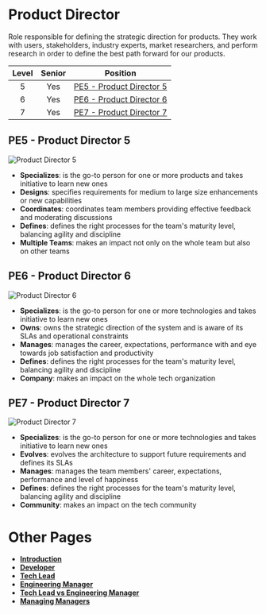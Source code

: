 # Product Director

Role responsible for defining the strategic direction for products. They work with users, stakeholders, industry experts, market researchers, and perform research in order to define the best path forward for our products.

| Level | Senior | Position |
| :---: | :---: | :---: |
| 5 | Yes | [PE5 - Product Director 5](#tpm5---product-director-5) |
| 6 | Yes | [PE6 - Product Director 6](#tpm6---product-director-6) |
| 7 | Yes | [PE7 - Product Director 7](#tpm7---product-director-7) |

## PE5 - Product Director 5

<picture>
  <source media="(prefers-color-scheme: dark)" srcset="/charts/technicalprogrammanager-5-dark.png">
  <source media="(prefers-color-scheme: light)" srcset="/charts/technicalprogrammanager-5.png">
  <img alt="Product Director 5" src="/charts/technicalprogrammanager-5.png">
</picture>

* **Specializes**: is the go-to person for one or more products and takes initiative to learn new ones
* **Designs**: specifies requirements for medium to large size enhancements or new capabilities
* **Coordinates**: coordinates team members providing effective feedback and moderating discussions
* **Defines**: defines the right processes for the team's maturity level, balancing agility and discipline
* **Multiple Teams**: makes an impact not only on the whole team but also on other teams

## PE6 - Product Director 6

<picture>
  <source media="(prefers-color-scheme: dark)" srcset="/charts/technicalprogrammanager-6-dark.png">
  <source media="(prefers-color-scheme: light)" srcset="/charts/technicalprogrammanager-6.png">
  <img alt="Product Director 6" src="/charts/technicalprogrammanager-6.png">
</picture>

* **Specializes**: is the go-to person for one or more technologies and takes initiative to learn new ones
* **Owns**: owns the strategic direction of the system and is aware of its SLAs and operational constraints
* **Manages**: manages the career, expectations, performance with and eye towards job satisfaction and productivity
* **Defines**: defines the right processes for the team's maturity level, balancing agility and discipline
* **Company**: makes an impact on the whole tech organization

## PE7 - Product Director 7

<picture>
  <source media="(prefers-color-scheme: dark)" srcset="/charts/technicalprogrammanager-7-dark.png">
  <source media="(prefers-color-scheme: light)" srcset="/charts/technicalprogrammanager-7.png">
  <img alt="Product Director 7" src="/charts/technicalprogrammanager-7.png">
</picture>

* **Specializes**: is the go-to person for one or more technologies and takes initiative to learn new ones
* **Evolves**: evolves the architecture to support future requirements and defines its SLAs
* **Manages**: manages the team members' career, expectations, performance and level of happiness
* **Defines**: defines the right processes for the team's maturity level, balancing agility and discipline
* **Community**: makes an impact on the tech community

# Other Pages

* [**Introduction**](README.md)
* [**Developer**](Developer.md)
* [**Tech Lead**](TechLead.md)
* [**Engineering Manager**](EngineeringManager.md)
* [**Tech Lead vs Engineering Manager**](TechLead-EngineeringManager.md)
* [**Managing Managers**](Managing-Managers.md)
